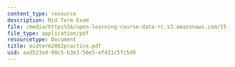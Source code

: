 ```yaml
---
content_type: resource
description: Mid Term Exam
file: /media/https%3A/open-learning-course-data-rc.s3.amazonaws.com/15-057-systems-optimization-spring-2003/aad523ed90c5b3e350e5efd31c5fc5d9_midterm2002practice.pdf
file_type: application/pdf
resourcetype: Document
title: midterm2002practice.pdf
uid: aad523ed-90c5-b3e3-50e5-efd31c5fc5d9
---
```

